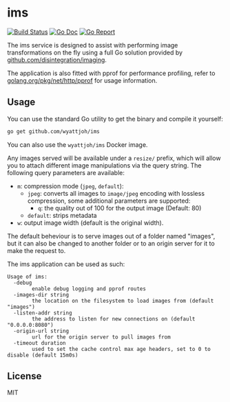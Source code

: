 # ims

[![Build Status](https://drone.wyattjoh.com/api/badges/wyatt/ims/status.svg)](https://drone.wyattjoh.com/wyatt/ims)
[![Go Doc](https://godoc.org/github.com/wyattjoh/ims/lib?status.svg)](http://godoc.org/github.com/wyattjoh/ims/lib)
[![Go Report](https://goreportcard.com/badge/github.com/wyattjoh/ims)](https://goreportcard.com/report/github.com/wyattjoh/ims)

The ims service is designed to assist with performing image transformations on
the fly using a full Go solution provided by [github.com/disintegration/imaging](https://github.com/disintegration/imaging).

The application is also fitted with pprof for performance profiling, refer to
[golang.org/pkg/net/http/pprof](https://golang.org/pkg/net/http/pprof/) for usage information.

## Usage

You can use the standard Go utility to get the binary and compile it yourself:

```bash
go get github.com/wyattjoh/ims
```

You can also use the `wyattjoh/ims` Docker image.

Any images served will be available under a `resize/` prefix, which will allow
you to attach different image manipulations via the query string. The following
query parameters are available:

- `m`: compression mode (`jpeg`, `default`):
	- `jpeg`: converts all images to `image/jpeg` encoding with lossless compression, some additional parameters are supported:
		- `q`: the quality out of 100 for the output image (Default: 80)
	- `default`: strips metadata
- `w`: output image width (default is the original width).

The default beheviour is to serve images out of a folder named "images", but it
can also be changed to another folder or to an origin server for it to make the
request to.

The ims application can be used as such:

```
Usage of ims:
  -debug
        enable debug logging and pprof routes
  -images-dir string
        the location on the filesystem to load images from (default "images")
  -listen-addr string
        the address to listen for new connections on (default "0.0.0.0:8080")
  -origin-url string
        url for the origin server to pull images from
  -timeout duration
        used to set the cache control max age headers, set to 0 to disable (default 15m0s)
```

## License

MIT